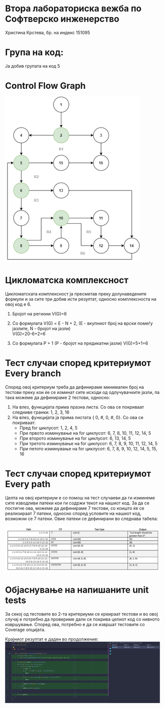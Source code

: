 # Втора лабораториска вежба по Софтверско инженерство
Христина Крстева, бр. на индекс 151095

# Група на код:
Ја добив групата на код 5

# Control Flow Graph
![alt text](https://github.com/hristinak97/SI_lab2_151095/blob/master/flow.png?raw=true)

# Цикломатска комплексност
Цикломатската комплексност ја пресметав преку долунаведените формули и за сите три добив исти резултат, односно комплексноста на овој код е 6.

1. Бројот на региони
   V(G)=6
   
2. Со формулата V(G) = E - N + 2, (E - вкупниот број на врски помеѓу јазлите, N - бројот на јазли)      
   V(G)=20-6+2=6

3. Со формулата P + 1 (P - бројот на предикатни јазли)
   V(G)=5+1=6


# Тест случаи според критериумот Every branch

Според овој критериум треба да дефинираме минимален број на тестови преку кои ќе се изминат сите исходи од одлучувачките јазли, па така можеме да дефинираме 2 тестови, односно:
  1. На влез, функцијата прима празна листа. Со ова се покриваат следниве гранки: 1, 2, 3, 16
  2. На влез, функцијата ја прима листата { 0, #, 0, #, 0}. Со ова се покриваат: 
     - Пред for циклусот: 1, 2, 4, 5
     - При првото изминување на for циклусот: 6, 7, 8, 10, 11, 12, 14, 5
     - При второто изминување на for циклусот: 6, 13, 14, 5
     - При третото изминување на for циклусот: 6, 7, 8, 9, 10, 11, 12, 14, 5
     - При петото изминување на for циклусот: 6, 7, 8, 9, 10, 12, 14, 5, 15, 16
     
 
# Тест случаи според критериумот Every path

Целта на овој критериум е со помош на тест случаеви да ги изминеме сите изводливи патеки кои ги содржи текот на нашиот код. За да се постигне ова, можеме да дефинираме 7 тестови, со коишто ќе се реализираат 7 патеки, односно според условите на нашиот код, возможни се 7 патеки. Овие патеки се дефинирани во следнава табела:

![alt text](https://github.com/hristinak97/SI_lab2_151095/blob/master/path.png?raw=true)



# Објаснување на напишаните unit tests

За секој од тестовите во 2-та критериуми се креираат тестови и во овој случај е потребно да провериме дали се покрива целиот код со нивното извршување. Според ова, потребно е да се извршат тестовите со Coverage опцијата. 

Крајниот резултат е даден во продолжение:
![alt text](https://github.com/hristinak97/SI_lab2_151095/blob/master/coverage.png?raw=true)
